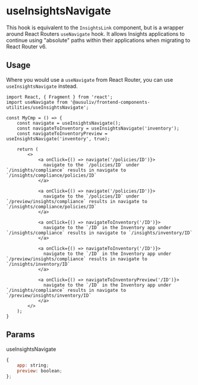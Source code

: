 # useInsightsNavigate

This hook is equivalent to the `InsightsLink` component, but is a wrapper around React Routers `useNavigate` hook.
It allows Insights applications to continue using "absolute" paths within their applications when migrating to React Router v6.

## Usage

Where you would use a `useNavigate` from React Router, you can use `useInsightsNavigate` instead.

```JSX
import React, { Fragment } from 'react';
import useNavigate from '@ausuliv/frontend-components-utilities/useInsightsNavigate';

const MyCmp = () => {
    const navigate = useInsightsNavigate();
    const navigateToInventory = useInsightsNavigate('inventory');
    const navigateToInventoryPreview = useInsightsNavigate('inventory', true);

    return (
        <>
            <a onClick={() => navigate('/policies/ID')}>
              navigate to the `/policies/ID` under `/insights/compliance` results in navigate to `/insights/compliance/policies/ID`
            </a>

            <a onClick={() => navigate('/policies/ID')}>
              navigate to the `/policies/ID` under `/preview/insights/compliance` results in navigate to `/insights/compliance/policies/ID`
            </a>

            <a onClick={() => navigateToInventory('/ID')}>
              navigate to the `/ID` in the Inventory app under `/insights/compliance` results in navigate to `/insights/inventory/ID`
            </a>

            <a onClick={() => navigateToInventory('/ID')}>
              navigate to the `/ID` in the Inventory app under `/preview/insights/compliance` results in navigate to `/insights/inventory/ID`
            </a>

            <a onClick={() => navigateToInventoryPreview('/ID')}>
              navigate to the `/ID` in the Inventory app under `/insights/compliance` results in navigate to `/preview/insights/inventory/ID`
            </a>
        </>
    );
}
```
## Params

useInsightsNavigate

```javascript
{
    app: string;
    preview: boolean;
};
```
